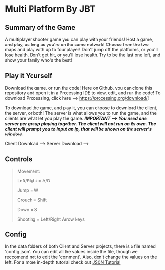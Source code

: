 Multi Platform
By JBT
==========

Summary of the Game
----------
A multiplayer shooter game you can play with your friends! Host a game, and play, as long as you're on the same network! Choose from the two maps and play with up to four player! Don't jump off the platforms, or you'll lose health. Don't get hit, or you'll lose health. Try to be the last one left, and show your family who's the best!

Play it Yourself
----------
Download the game, or run the code! Here on Github, you can clone this repository and open it in a Processing IDE to view, edit, and run the code! To download Processing, click here --> https://processing.org/download/!

To download the game, and play it, you can choose to download the client, the server, or both! The server is what allows you to run the game, and the clients are what let you play the game. ***IMPORTANT --> You need one server per group playing together. The client will not run on its own. The client will prompt you to input an ip, that will be shown on the server's window.***

Client Download --> 
Server Download --> 

Controls
----------
> Movement:
>
> 	Left/Right = A/D
>
> 	Jump = W
>
> 	Crouch = Shift
>
> 	Down = S
>
> Shooting = Left/Right Arrow keys
>

Config
----------
In the data folders of both Client and Server projects, there is a file named 'config.json'. You can edit all the values inside the file, though we reccomend not to edit the 'comment'. Also, don't change the values on the left. For a more in-depth tutorial check out [JSON Tutorial](https://www.w3schools.com/js/js_json_syntax.asp)
